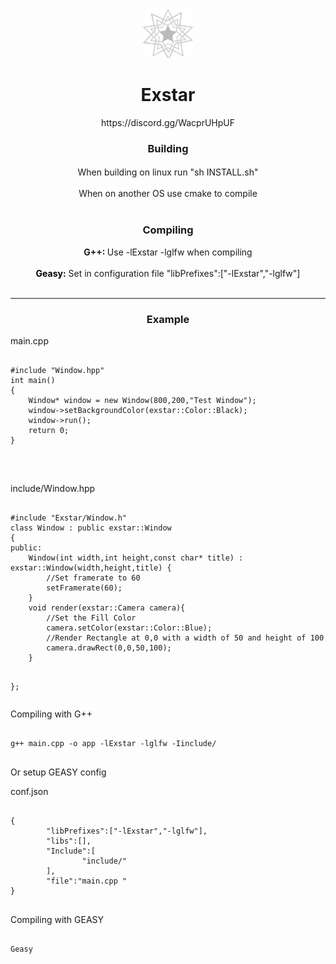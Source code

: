 <p align="center">
	<img src="Exstar.png" alt="Geno" width="80" height="80" style="border-radius: 15px"><h1 align="center">Exstar</h1><p align="center">https://discord.gg/WacprUHpUF</p>
</p>


<h3 align="center">Building</h3>
<h4 align="center" style="font-weight: 400;">
	When building on linux run "sh INSTALL.sh"<br><br>
	When on another OS use cmake to compile
	<br>
	<br>
</h4>

<h3 align="center">Compiling</h3>
<p align="center">
	<span style="font-weight: bold;">G++: </span> Use -lExstar -lglfw when compiling<br><br>
	<a href="https://github.com/benajah/GEASY/releases/tag/Release" style="text-decoration: none; color: black;"><span style="font-weight: bold;">Geasy:</a> </span> Set in configuration file  "libPrefixes":["-lExstar","-lglfw"]<br><br>
</p>
<hr noshade>
<h3 align="center">
	Example
</h3>
<p>main.cpp</p>
<pre>
<code>
#include "Window.hpp"
int main()
{
	Window* window = new Window(800,200,"Test Window");
	window->setBackgroundColor(exstar::Color::Black);
	window->run();
	return 0;
}
</code>
</pre><br>
<p>include/Window.hpp</p>
<pre>
<code>
#include "Exstar/Window.h"
class Window : public exstar::Window
{
public:
	Window(int width,int height,const char* title) : exstar::Window(width,height,title) {
		//Set framerate to 60
		setFramerate(60);
	}
	void render(exstar::Camera camera){
		//Set the Fill Color
		camera.setColor(exstar::Color::Blue);
		//Render Rectangle at 0,0 with a width of 50 and height of 100
		camera.drawRect(0,0,50,100);
	}

};
</code>
</pre>
<p>Compiling with G++</p>
<pre><code>
g++ main.cpp -o app -lExstar -lglfw -Iinclude/
</code>
</pre>
<p>Or setup GEASY config</p>
<p>conf.json</p>
<pre>
<code>
{
        "libPrefixes":["-lExstar","-lglfw"],
        "libs":[],
        "Include":[
                "include/"
        ],
        "file":"main.cpp "
}
</code>
</pre>
<p>Compiling with GEASY</p>
<pre>
<code>
Geasy
</code>
</pre>
